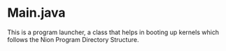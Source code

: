 # Main.java

This is a program launcher, a class that helps in booting up kernels which follows the Nion Program Directory Structure.